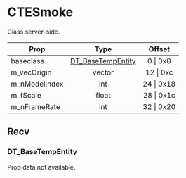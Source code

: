 # CTESmoke

Class server-side.

|Prop|Type|Offset|
|---|:-:|:-:|
|baseclass|[DT_BaseTempEntity](#dt_basetempentity)|0 \| 0x0|
|m_vecOrigin|vector|12 \| 0xc|
|m_nModelIndex|int|24 \| 0x18|
|m_fScale|float|28 \| 0x1c|
|m_nFrameRate|int|32 \| 0x20|

## Recv

### DT_BaseTempEntity

Prop data not available.
